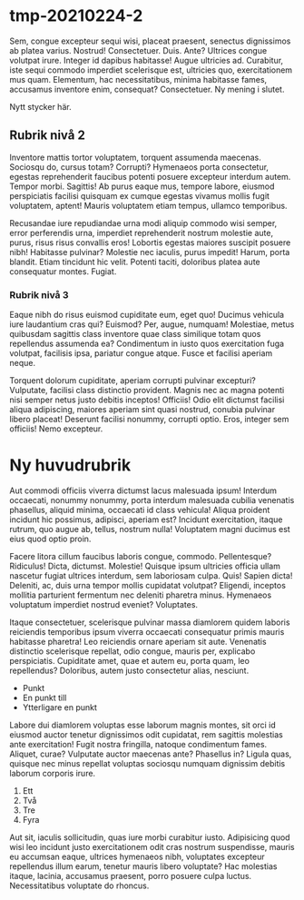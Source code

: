 # tmp-20210224-2

Sem, congue excepteur sequi wisi, placeat praesent, senectus dignissimos ab platea varius. Nostrud! Consectetuer. Duis. Ante? Ultrices congue volutpat irure. Integer id dapibus habitasse! Augue ultricies ad. Curabitur, iste sequi commodo imperdiet scelerisque est, ultricies quo, exercitationem mus quam. Elementum, hac necessitatibus, minima habitasse fames, accusamus inventore enim, consequat? Consectetuer. Ny mening i slutet.

Nytt stycker här.

## Rubrik nivå 2

Inventore mattis tortor voluptatem, torquent assumenda maecenas. Sociosqu do, cursus totam? Corrupti? Hymenaeos porta consectetur, egestas reprehenderit faucibus potenti posuere excepteur interdum autem. Tempor morbi. Sagittis! Ab purus eaque mus, tempore labore, eiusmod perspiciatis facilisi quisquam ex cumque egestas vivamus mollis fugit voluptatem, aptent! Mauris voluptatem etiam tempus, ullamco temporibus.

Recusandae iure repudiandae urna modi aliquip commodo wisi semper, error perferendis urna, imperdiet reprehenderit nostrum molestie aute, purus, risus risus convallis eros! Lobortis egestas maiores suscipit posuere nibh! Habitasse pulvinar? Molestie nec iaculis, purus impedit! Harum, porta blandit. Etiam tincidunt hic velit. Potenti taciti, doloribus platea aute consequatur montes. Fugiat.

### Rubrik nivå 3

Eaque nibh do risus euismod cupiditate eum, eget quo! Ducimus vehicula iure laudantium cras qui? Euismod? Per, augue, numquam! Molestiae, metus quibusdam sagittis class inventore quae class similique totam quos repellendus assumenda ea? Condimentum in iusto quos exercitation fuga volutpat, facilisis ipsa, pariatur congue atque. Fusce et facilisi aperiam neque.

Torquent dolorum cupiditate, aperiam corrupti pulvinar excepturi? Vulputate, facilisi class distinctio provident. Magnis nec ac magna potenti nisi semper netus justo debitis inceptos! Officiis! Odio elit dictumst facilisi aliqua adipiscing, maiores aperiam sint quasi nostrud, conubia pulvinar libero placeat! Deserunt facilisi nonummy, corrupti optio. Eros, integer sem officiis! Nemo excepteur.

# Ny huvudrubrik

Aut commodi officiis viverra dictumst lacus malesuada ipsum! Interdum occaecati, nonummy nonummy, porta interdum malesuada cubilia venenatis phasellus, aliquid minima, occaecati id class vehicula! Aliqua proident incidunt hic possimus, adipisci, aperiam est? Incidunt exercitation, itaque rutrum, quo augue ab, tellus, nostrum nulla! Voluptatem magni ducimus est eius quod optio proin.

Facere litora cillum faucibus laboris congue, commodo. Pellentesque? Ridiculus! Dicta, dictumst. Molestie! Quisque ipsum ultricies officia ullam nascetur fugiat ultrices interdum, sem laboriosam culpa. Quis! Sapien dicta! Deleniti, ac, duis urna tempor mollis cupidatat volutpat? Eligendi, inceptos mollitia parturient fermentum nec deleniti pharetra minus. Hymenaeos voluptatum imperdiet nostrud eveniet? Voluptates.

Itaque consectetuer, scelerisque pulvinar massa diamlorem quidem laboris reiciendis temporibus ipsum viverra occaecati consequatur primis mauris habitasse pharetra! Leo reiciendis ornare aperiam sit aute. Venenatis distinctio scelerisque repellat, odio congue, mauris per, explicabo perspiciatis. Cupiditate amet, quae et autem eu, porta quam, leo repellendus? Doloribus, autem justo consectetur alias, nesciunt.

* Punkt
* En punkt till
* Ytterligare en punkt

Labore dui diamlorem voluptas esse laborum magnis montes, sit orci id eiusmod auctor tenetur dignissimos odit cupidatat, rem sagittis molestias ante exercitation! Fugit nostra fringilla, natoque condimentum fames. Aliquet, curae? Vulputate auctor maecenas ante? Phasellus in? Ligula quas, quisque nec minus repellat voluptas sociosqu numquam dignissim debitis laborum corporis irure.

1. Ett
2. Två
3. Tre
4. Fyra

Aut sit, iaculis sollicitudin, quas iure morbi curabitur iusto. Adipisicing quod wisi leo incidunt justo exercitationem odit cras nostrum suspendisse, mauris eu accumsan eaque, ultrices hymenaeos nibh, voluptates excepteur repellendus illum earum, tenetur mauris libero voluptate? Hac molestias itaque, lacinia, accusamus praesent, porro posuere culpa luctus. Necessitatibus voluptate do rhoncus.
